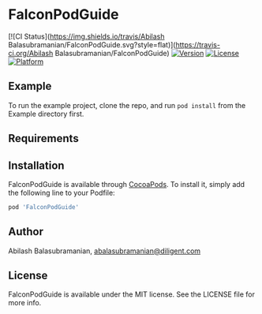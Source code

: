 # FalconPodGuide

[![CI Status](https://img.shields.io/travis/Abilash Balasubramanian/FalconPodGuide.svg?style=flat)](https://travis-ci.org/Abilash Balasubramanian/FalconPodGuide)
[![Version](https://img.shields.io/cocoapods/v/FalconPodGuide.svg?style=flat)](https://cocoapods.org/pods/FalconPodGuide)
[![License](https://img.shields.io/cocoapods/l/FalconPodGuide.svg?style=flat)](https://cocoapods.org/pods/FalconPodGuide)
[![Platform](https://img.shields.io/cocoapods/p/FalconPodGuide.svg?style=flat)](https://cocoapods.org/pods/FalconPodGuide)

## Example

To run the example project, clone the repo, and run `pod install` from the Example directory first.

## Requirements

## Installation

FalconPodGuide is available through [CocoaPods](https://cocoapods.org). To install
it, simply add the following line to your Podfile:

```ruby
pod 'FalconPodGuide'
```

## Author

Abilash Balasubramanian, abalasubramanian@diligent.com

## License

FalconPodGuide is available under the MIT license. See the LICENSE file for more info.
